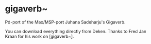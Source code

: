 # gigaverb~

Pd-port of the Max/MSP-port Juhana Sadeharju's Gigaverb.

You can download everything directly from Deken. Thanks to Fred Jan Kraan for his work on [gigaverb~].
